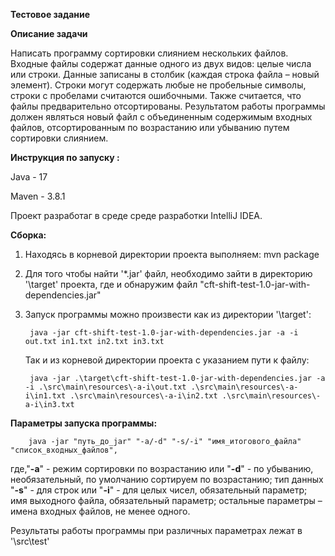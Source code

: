 **Тестовое задание**

**Описание задачи**

Написать программу сортировки слиянием нескольких файлов.
Входные файлы содержат данные одного из двух видов: целые числа или строки. Данные записаны
в столбик (каждая строка файла – новый элемент). Строки могут содержать любые не пробельные
символы, строки с пробелами считаются ошибочными. Также считается, что файлы предварительно
отсортированы.
Результатом работы программы должен являться новый файл с объединенным содержимым
входных файлов, отсортированным по возрастанию или убыванию путем сортировки слиянием.

**Инструкция по запуску :**

Java - 17

Maven - 3.8.1

Проект разработаг в среде среде разработки IntelliJ IDEA.

**Сборка:**

1. Находясь в корневой директории проекта выполняем: mvn package
2. Для того чтобы найти '*.jar' файл, необходимо зайти в директорию '\target' проекта, где и обнаружим файл "cft-shift-test-1.0-jar-with-dependencies.jar"
3. Запуск программы можно произвести как из директории '\target': 

        java -jar cft-shift-test-1.0-jar-with-dependencies.jar -a -i out.txt in1.txt in2.txt in3.txt

    Так и из корневой директории проекта с указанием пути к файлу:

        java -jar .\target\cft-shift-test-1.0-jar-with-dependencies.jar -a -i .\src\main\resources\-a-i\out.txt .\src\main\resources\-a-i\in1.txt .\src\main\resources\-a-i\in2.txt .\src\main\resources\-a-i\in3.txt 

**Параметры запуска программы:**

        java -jar "путь_до_jar" "-a/-d" "-s/-i" "имя_итогового_файла" "список_входных_файлов",

где,"**-a**" - режим сортировки  по возрастанию или "**-d**" - по убыванию, необязательный, по умолчанию сортируем по возрастанию;
тип данных "**-s**" - для строк или "**-i**" - для целых чисел, обязательный параметр;
имя выходного файла, обязательный параметр;
остальные параметры – имена входных файлов, не менее одного.

Результаты работы программы при различных параметрах лежат в '\src\test'
